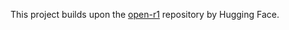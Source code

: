 This project builds upon the [open-r1](https://github.com/huggingface/open-r1) repository by Hugging Face.
